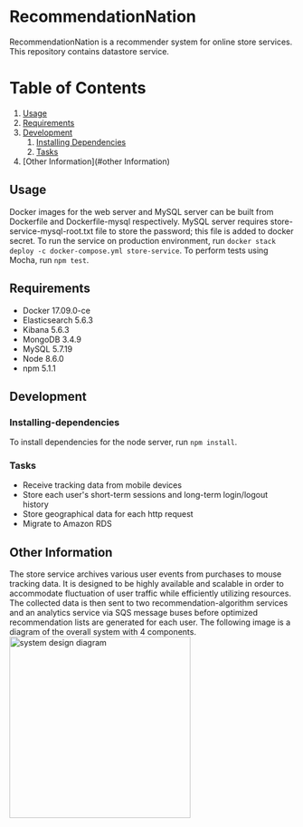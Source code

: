 # RecommendationNation

RecommendationNation is a recommender system for online store services. This repository contains datastore service.

# Table of Contents

1. [Usage](#Usage)
1. [Requirements](#requirements)
1. [Development](#development)
    1. [Installing Dependencies](#installing-dependencies)
    1. [Tasks](#tasks)
1. [Other Information](#other Information)

## Usage
Docker images for the web server and MySQL server can be built from Dockerfile and Dockerfile-mysql respectively. MySQL server requires store-service-mysql-root.txt file to store the password; this file is added to docker secret. To run the service on production environment, run `docker stack deploy -c docker-compose.yml store-service`. To perform tests using Mocha, run  `npm test`.

## Requirements
- Docker 17.09.0-ce
- Elasticsearch 5.6.3
- Kibana 5.6.3
- MongoDB 3.4.9
- MySQL 5.7.19
- Node 8.6.0
- npm 5.1.1

## Development
### Installing-dependencies
To install dependencies for the node server, run `npm install`.
### Tasks
- Receive tracking data from mobile devices
- Store each user's short-term sessions and long-term login/logout history
- Store geographical data for each http request
- Migrate to Amazon RDS

## Other Information
The store service archives various user events from purchases to mouse tracking data. It is designed to be highly available and scalable in order to accommodate fluctuation of user traffic while efficiently utilizing resources. The collected data is then sent to two recommendation-algorithm services and an analytics service via SQS message buses before optimized recommendation lists are generated for each user. The following image is a diagram of the overall system with 4 components.<BR>
<img alt="system design diagram" src="https://www.lucidchart.com/publicSegments/view/7543e303-807e-468d-beb7-5cc192af5f09/image.png" height="320">
